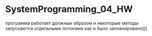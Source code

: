 # SystemProgramming_04_HW
программа работает должныи образом и некоторые методы запускаются отдельными потоками как и было запланировано)))
